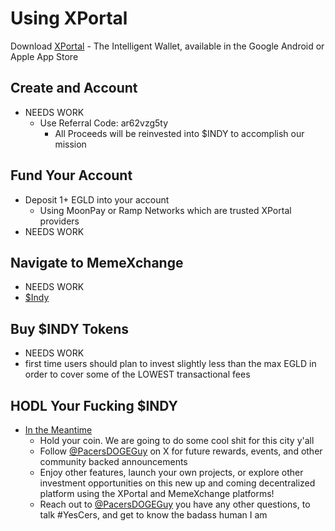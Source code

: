 # Using XPortal
Download [XPortal](http://xportal.com/) - The Intelligent Wallet, available in the Google Android or Apple App Store
## Create and Account 
- NEEDS WORK
	- Use Referral Code: ar62vzg5ty
		- All Proceeds will be reinvested into $INDY to accomplish our mission
## Fund Your Account
- Deposit 1+ EGLD into your account 
	- Using MoonPay or Ramp Networks which are trusted XPortal providers
 - NEEDS WORK
## Navigate to MemeXchange
- NEEDS WORK
- [$Indy](https://memexchange.fun/meme-coins/erd1qqqqqqqqqqqqqpgq8n7gkr2pc0wm5fuq9dx98cspysyxxy5cpl6sawpywc)
## Buy $INDY Tokens
- NEEDS WORK
- first time users should plan to invest slightly less than the max EGLD in order to cover some of the LOWEST transactional fees
## HODL Your Fucking $INDY
- [In the Meantime](https://www.youtube.com/watch?v=0lhXW1Q_e_0&ab_channel=no)
  	- Hold your coin. We are going to do some cool shit for this city y'all
  	- Follow [@PacersDOGEGuy](https://x.com/PacersDOGEGuy) on X for future rewards, events, and other community backed announcements
  	- Enjoy other features, launch your own projects, or explore other investment opportunities on this new up and coming decentralized platform using the XPortal and MemeXchange platforms!
  	- Reach out to [@PacersDOGEGuy](https://x.com/PacersDOGEGuy) you have any other questions, to talk #YesCers, and get to know the badass human I am 
